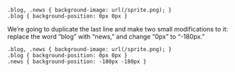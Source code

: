 ```
.blog, .news { background-image: url(/sprite.png); }
.blog { background-position: 0px 0px }
```
We’re going to duplicate the last line and make two small modifications to it: replace the word “blog” with “news,” and change “0px” to “-180px.” 

```
.blog, .news { background-image: url(/sprite.png); }
.blog { background-position: 0px 0px }
.news { background-position: -180px -180px }
```
